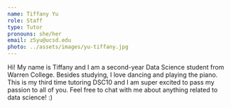 ```yaml
---
name: Tiffany Yu
role: Staff
type: Tutor
pronouns: she/her
email: z5yu@ucsd.edu
photo: ../assets/images/yu-tiffany.jpg
---
```

Hi! My name is Tiffany and I am a second-year Data Science student from Warren College. Besides studying, I love dancing and playing the piano. This is my third time tutoring DSC10 and I am super excited to pass my passion to all of you. Feel free to chat with me about anything related to data science! :)